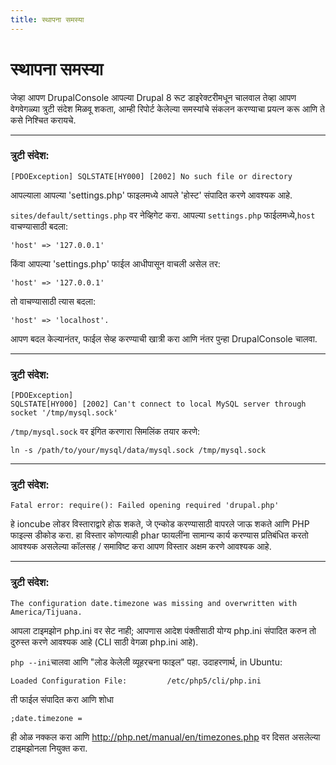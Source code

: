 ```yaml
---
title: स्थापना समस्या 
---
```

# स्थापना समस्या 
जेव्हा आपण DrupalConsole आपल्या Drupal 8 रूट डाइरेक्टरीमधून चालवाल तेव्हा आपण वेगवेगळ्या त्रुटी संदेश मिळवू शकता, आम्ही रिपोर्ट केलेल्या समस्यांचे संकलन करण्याचा प्रयत्न करू आणि ते कसे निश्चित करायचे.

--- 

### त्रुटी संदेश:
```
[PDOException] SQLSTATE[HY000] [2002] No such file or directory
```
आपल्याला आपल्या 'settings.php' फाइलमध्ये आपले 'होस्ट' संपादित करणे आवश्यक आहे. 

`sites/default/settings.php` वर नेव्हिगेट करा. आपल्या `settings.php` फाईलमध्ये,`host` वाचण्यासाठी बदला:
```
'host' => '127.0.0.1'
```
किंवा आपल्या 'settings.php' फाईल आधीपासून वाचली असेल तर:
```
'host' => '127.0.0.1'
```
तो वाचण्यासाठी त्यास बदला:
```
'host' => 'localhost'. 
```
आपण बदल केल्यानंतर, फाईल सेव्ह करण्याची खात्री करा आणि नंतर पुन्हा DrupalConsole चालवा.

---

### त्रुटी संदेश:
```
[PDOException]
SQLSTATE[HY000] [2002] Can't connect to local MySQL server through socket '/tmp/mysql.sock'
```
`/tmp/mysql.sock` वर इंगित करणारा सिमलिंक तयार करणे:
```
ln -s /path/to/your/mysql/data/mysql.sock /tmp/mysql.sock
```

---

### त्रुटी संदेश:
```
Fatal error: require(): Failed opening required 'drupal.php'
```
हे ioncube लोडर विस्ताराद्वारे होऊ शकते, जे एन्कोड करण्यासाठी वापरले जाऊ शकते
आणि PHP फाइल्स डीकोड करा. हा विस्तार कोणत्याही phar फायलींना सामान्य कार्य करण्यास प्रतिबंधित करतो
आवश्यक असलेल्या कॉलसह / समाविष्ट करा आपण विस्तार अक्षम करणे आवश्यक आहे.

---

### त्रुटी संदेश:
```
The configuration date.timezone was missing and overwritten with America/Tijuana.
```
आपला टाइमझोन php.ini वर सेट नाही; आपणास आदेश पंक्तीसाठी योग्य php.ini संपादित करुन तो दुरुस्त करणे आवश्यक आहे (CLI साठी वेगळा php.ini आहे). 

`php --ini`चालवा आणि "लोड केलेली व्यूहरचना फाइल" पहा. उदाहरणार्थ, in Ubuntu: 
```
Loaded Configuration File:         /etc/php5/cli/php.ini
```
ती फाईल संपादित करा आणि शोधा
```
;date.timezone =
```
ही ओळ नक्कल करा आणि http://php.net/manual/en/timezones.php वर दिसत असलेल्या टाइमझोनला नियुक्त करा. 

